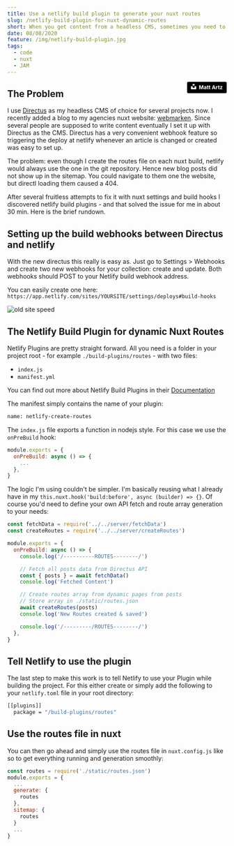 ```yaml
---
title: Use a netlify build plugin to generate your nuxt routes  
slug: /netlify-build-plugin-for-nuxt-dynamic-routes
short: When you get content from a headless CMS, sometimes you need to define a routes file for your nuxt build and sitemap file to work properly. Here I show you how to do that with netlify.
date: 08/08/2020
feature: /img/netlify-build-plugin.jpg
tags:
  - code
  - nuxt
  - JAM
---
```

<a style="float:right;background-color:black;color:white;text-decoration:none;padding:4px 6px;font-family:-apple-system, BlinkMacSystemFont, &quot;San Francisco&quot;, &quot;Helvetica Neue&quot;, Helvetica, Ubuntu, Roboto, Noto, &quot;Segoe UI&quot;, Arial, sans-serif;font-size:12px;font-weight:bold;line-height:1.2;display:inline-block;border-radius:3px" href="https://unsplash.com/@mattartz?utm_source=unsplash&amp;utm_medium=referral&amp;utm_content=creditCopyText" target="_blank" rel="nofollow noopener noreferrer" title="Download free do whatever you want high-resolution photos from Matt Artz">
<span style="display:inline-block;padding:2px 3px"><svg xmlns="http://www.w3.org/2000/svg" style="height:12px;width:auto;position:relative;vertical-align:middle;top:-2px;fill:white" viewBox="0 0 32 32"><title>unsplash-logo</title><path d="M10 9V0h12v9H10zm12 5h10v18H0V14h10v9h12v-9z"></path></svg></span><span style="display:inline-block;padding:2px 3px">Matt Artz</span>
</a>

## The Problem

I use [Directus](https://github.com/directus/directus) as my headless CMS of choice for several projects now. I recently added a blog to my agencies nuxt website: [webmarken](https://webmarken.com). Since several people are supposed to write content eventually I set it up with Directus as the CMS. Directus has a very convenient webhook feature so triggering the deploy at netlify whenever an article is changed or created was easy to set up.

The problem: even though I create the routes file on each nuxt build, netlify would always use the one in the git repository. Hence new blog posts did not show up in the sitemap. You could navigate to them one the website, but directl loading them caused a 404.

After several fruitless attempts to fix it with nuxt settings and build hooks I discovered netlify build plugins - and that solved the issue for me in about 30 min. Here is the brief rundown.

## Setting up the build webhooks between Directus and netlify

With the new directus this really is easy as. Just go to Settings > Webhooks and create two new webhooks for your collection: create and update. Both webhooks should POST to your Netlify build webhook address. 

You can easily create one here: `https://app.netlify.com/sites/YOURSITE/settings/deploys#build-hooks`

![old site speed](/img/directus-webhook.png)

## The Netlify Build Plugin for dynamic Nuxt Routes

Netlify Plugins are pretty straight forward. All you need is a folder in your project root - for example `./build-plugins/routes` - with two files:
- `index.js`
- `manifest.yml`

You can find out more about Netlify Build Plugins in their [Documentation](https://docs.netlify.com/configure-builds/build-plugins/create-plugins/)

The manifest simply contains the name of your plugin:

```bash
name: netlify-create-routes
```

The `index.js` file exports a function in nodejs style. For this case we use the `onPreBuild` hook:

```javascript
module.exports = {
  onPreBuild: async () => {
    ...
  },
}
```

The logic I'm using couldn't be simpler. I'm basically reusing what I already have in my `this.nuxt.hook('build:before', async (builder) => {}`. Of course you'd need to define your own API fetch and route array generation to your needs:

```javascript
const fetchData = require('../../server/fetchData')
const createRoutes = require('../../server/createRoutes')

module.exports = {
  onPreBuild: async () => {
    console.log('/----------ROUTES--------/')

    // Fetch all posts data from Directus API
    const { posts } = await fetchData()
    console.log('Fetched Content')

    // Create routes array from dynamic pages from posts
    // Store array in ./static/routes.json
    await createRoutes(posts)
    console.log('New Routes created & saved')

    console.log('/---------/ROUTES--------/')
  },
}
```
## Tell Netlify to use the plugin

The last step to make this work is to tell Netlify to use your Plugin while building the project. For this either create or simply add the following to your `netlify.toml` file in your root directory:

```bash
[[plugins]]
  package = "/build-plugins/routes"
```

## Use the routes file in nuxt

You can then go ahead and simply use the routes file in `nuxt.config.js` like so to get everything running and generation smoothly:

```javascript
const routes = require('./static/routes.json')
module.exports = {
  ...
  generate: {
    routes
  },
  sitemap: {
    routes
  }
  ...
}
```
